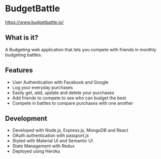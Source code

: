 # BudgetBattle
https://www.budgetbattle.io/

## What is it?
A Budgeting web application that lets you compete with friends in monthly budgeting battles.

## Features
- User Authentication with Facebook and Google
- Log your everyday purchases
- Easily get, add, update and delete your purchases
- Add friends to compete to see who can budget the best
- Compete in battles to compare purchases with one another

## Development
- Developed with Node.js, Express.js, MongoDB and React
- OAuth authentication with passport.js
- Styled with Material UI and Semantic UI
- State Management with Redux
- Deployed using Heroku
